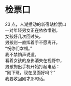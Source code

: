 # 检票口

23 点，人潮攒动的新宿站检票口\
一对年轻男女正在依依惜别。\
女孩好几次回过头。\
男孩则一直挥着手不愿离开。\
“祝你们幸福。”\
我不禁悄声说道。\
看着女孩的身影消失在视野中，\
男孩掏出手机开始打起电话：\
“刚下班，现在见面好吗？”\
我要收回刚才那句话。
